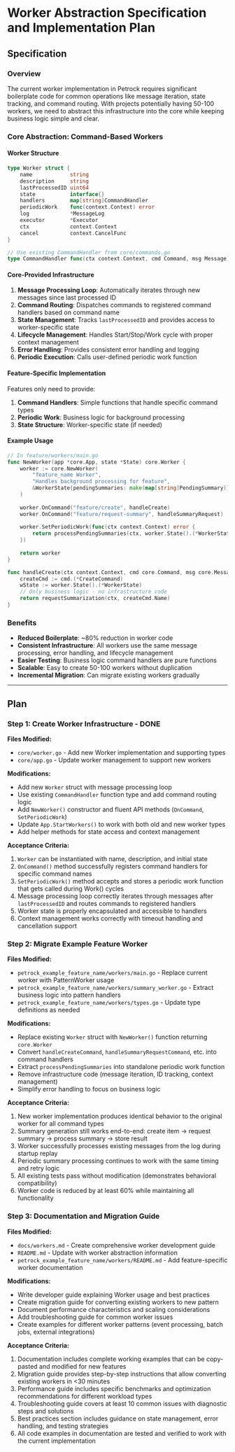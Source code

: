 # Worker Abstraction Specification and Implementation Plan

## Specification

### Overview

The current worker implementation in Petrock requires significant boilerplate code for common operations like message iteration, state tracking, and command routing. With projects potentially having 50-100 workers, we need to abstract this infrastructure into the core while keeping business logic simple and clear.

### Core Abstraction: Command-Based Workers

#### Worker Structure
```go
type Worker struct {
    name            string
    description     string
    lastProcessedID uint64
    state           interface{}
    handlers        map[string]CommandHandler
    periodicWork    func(context.Context) error
    log             *MessageLog
    executor        *Executor
    ctx             context.Context
    cancel          context.CancelFunc
}

// Use existing CommandHandler from core/commands.go
type CommandHandler func(ctx context.Context, cmd Command, msg Message) error
```

#### Core-Provided Infrastructure
1. **Message Processing Loop**: Automatically iterates through new messages since last processed ID
2. **Command Routing**: Dispatches commands to registered command handlers based on command name
3. **State Management**: Tracks `lastProcessedID` and provides access to worker-specific state
4. **Lifecycle Management**: Handles Start/Stop/Work cycle with proper context management
5. **Error Handling**: Provides consistent error handling and logging
6. **Periodic Execution**: Calls user-defined periodic work function

#### Feature-Specific Implementation
Features only need to provide:
1. **Command Handlers**: Simple functions that handle specific command types
2. **Periodic Work**: Business logic for background processing
3. **State Structure**: Worker-specific state (if needed)

#### Example Usage
```go
// In feature/workers/main.go
func NewWorker(app *core.App, state *State) core.Worker {
    worker := core.NewWorker(
        "feature_name Worker",
        "Handles background processing for feature",
        &WorkerState{pendingSummaries: make(map[string]PendingSummary)},
    )
    
    worker.OnCommand("feature/create", handleCreate)
    worker.OnCommand("feature/request-summary", handleSummaryRequest)
    
    worker.SetPeriodicWork(func(ctx context.Context) error {
        return processPendingSummaries(ctx, worker.State().(*WorkerState))
    })
    
    return worker
}

func handleCreate(ctx context.Context, cmd core.Command, msg core.Message) error {
    createCmd := cmd.(*CreateCommand)
    wState := worker.State().(*WorkerState)
    // Only business logic - no infrastructure code
    return requestSummarization(ctx, createCmd.Name)
}
```

### Benefits
- **Reduced Boilerplate**: ~80% reduction in worker code
- **Consistent Infrastructure**: All workers use the same message processing, error handling, and lifecycle management
- **Easier Testing**: Business logic command handlers are pure functions
- **Scalable**: Easy to create 50-100 workers without duplication
- **Incremental Migration**: Can migrate existing workers gradually

---

## Plan

### Step 1: Create Worker Infrastructure - DONE
**Files Modified:**
- `core/worker.go` - Add new Worker implementation and supporting types
- `core/app.go` - Update worker management to support new workers

**Modifications:**
- Add new `Worker` struct with message processing loop
- Use existing `CommandHandler` function type and add command routing logic
- Add `NewWorker()` constructor and fluent API methods (`OnCommand`, `SetPeriodicWork`)
- Update `App.StartWorkers()` to work with both old and new worker types
- Add helper methods for state access and context management

**Acceptance Criteria:**
1. `Worker` can be instantiated with name, description, and initial state
2. `OnCommand()` method successfully registers command handlers for specific command names
3. `SetPeriodicWork()` method accepts and stores a periodic work function that gets called during Work() cycles
4. Message processing loop correctly iterates through messages after `lastProcessedID` and routes commands to registered handlers
5. Worker state is properly encapsulated and accessible to handlers
6. Context management works correctly with timeout handling and cancellation support

### Step 2: Migrate Example Feature Worker
**Files Modified:**
- `petrock_example_feature_name/workers/main.go` - Replace current worker with PatternWorker usage
- `petrock_example_feature_name/workers/summary_worker.go` - Extract business logic into pattern handlers
- `petrock_example_feature_name/workers/types.go` - Update type definitions as needed

**Modifications:**
- Replace existing `Worker` struct with `NewWorker()` function returning `core.Worker`
- Convert `handleCreateCommand`, `handleSummaryRequestCommand`, etc. into command handlers
- Extract `processPendingSummaries` into standalone periodic work function
- Remove infrastructure code (message iteration, ID tracking, context management)
- Simplify error handling to focus on business logic

**Acceptance Criteria:**
1. New worker implementation produces identical behavior to the original worker for all command types
2. Summary generation still works end-to-end: create item → request summary → process summary → store result
3. Worker successfully processes existing messages from the log during startup replay
4. Periodic summary processing continues to work with the same timing and retry logic
5. All existing tests pass without modification (demonstrates behavioral compatibility)
6. Worker code is reduced by at least 60% while maintaining all functionality

### Step 3: Documentation and Migration Guide
**Files Modified:**
- `docs/workers.md` - Create comprehensive worker development guide
- `README.md` - Update with worker abstraction information
- `petrock_example_feature_name/workers/README.md` - Add feature-specific worker documentation

**Modifications:**
- Write developer guide explaining Worker usage and best practices
- Create migration guide for converting existing workers to new pattern
- Document performance characteristics and scaling considerations
- Add troubleshooting guide for common worker issues
- Create examples for different worker patterns (event processing, batch jobs, external integrations)

**Acceptance Criteria:**
1. Documentation includes complete working examples that can be copy-pasted and modified for new features
2. Migration guide provides step-by-step instructions that allow converting existing workers in <30 minutes
3. Performance guide includes specific benchmarks and optimization recommendations for different workload types
4. Troubleshooting guide covers at least 10 common issues with diagnostic steps and solutions
5. Best practices section includes guidance on state management, error handling, and testing strategies
6. All code examples in documentation are tested and verified to work with the current implementation
